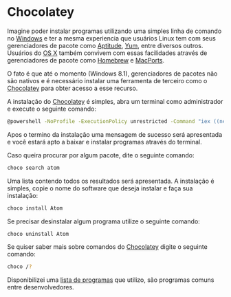 # Chocolatey

Imagine poder instalar programas utilizando uma simples linha de comando no [Windows](http://pt.wikipedia.org/wiki/Microsoft_Windows) e ter a mesma experiencia que usuários Linux tem com seus gerenciadores de pacote como [Aptitude](http://pt.wikipedia.org/wiki/Aptitude), [Yum](http://pt.wikipedia.org/wiki/Yum), entre diversos outros. Usuários do [OS X](http://pt.wikipedia.org/wiki/OS_X) também convivem com essas facilidades através de gerenciadores de pacote como [Homebrew](http://brew.sh/) e [MacPorts](http://pt.wikipedia.org/wiki/MacPorts).

O fato é que até o momento (Windows 8.1), gerenciadores de pacotes não são nativos e é necessário instalar uma ferramenta de terceiro como o [Chocolatey](https://chocolatey.org/) para obter acesso a esse recurso.

A instalação do [Chocolatey](https://chocolatey.org/) é simples, abra um terminal como administrador e execute o seguinte comando:

```bash
@powershell -NoProfile -ExecutionPolicy unrestricted -Command "iex ((new-object net.webclient).DownloadString('https://chocolatey.org/install.ps1'))" && SET PATH=%PATH%;%ALLUSERSPROFILE%\chocolatey\bin
```

Apos o termino da instalação uma mensagem de sucesso será apresentada e você estará apto a baixar e instalar programas através do terminal.

Caso queira procurar por algum pacote, dite o seguinte comando:

```bash
choco search atom
```

Uma lista contendo todos os resultados será apresentada. A instalação é simples, copie o nome do software que deseja instalar e faça sua instalação:

```bash
choco install Atom
```

Se precisar desinstalar algum programa utilize o seguinte comando:

```bash
choco uninstall Atom
```

Se quiser saber mais sobre comandos do [Chocolatey](https://chocolatey.org/) digite o seguinte comando:

```bash
choco /?
```

Disponibilizei uma [lista de programas](https://gist.github.com/brunobatista/2d04079ae233de1e7b80) que utilizo, são programas comuns entre desenvolvedores.
